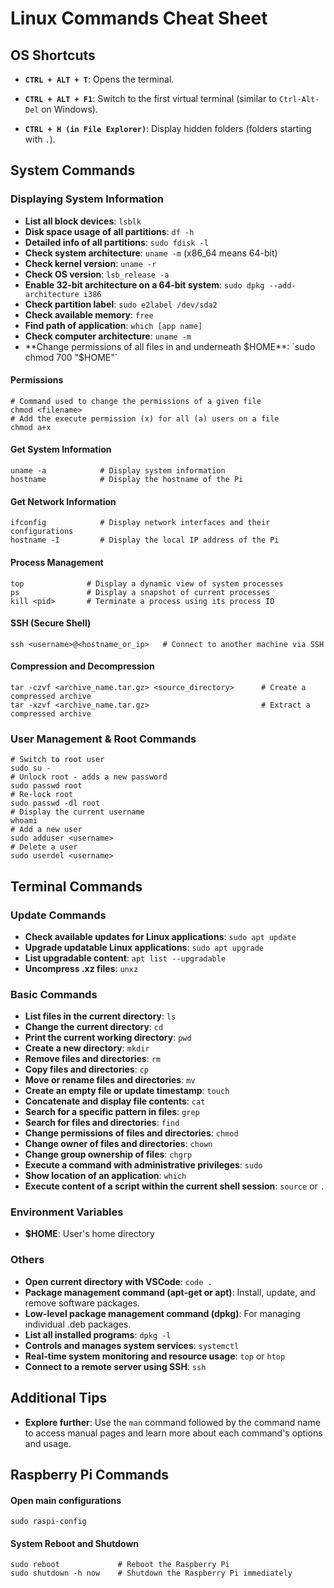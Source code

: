 # Linux Commands Cheat Sheet

## OS Shortcuts
- **`CTRL + ALT + T`**: Opens the terminal.

- **`CTRL + ALT + F1`**: Switch to the first virtual terminal (similar to `Ctrl-Alt-Del` on Windows).

- **`CTRL + H (in File Explorer)`**: Display hidden folders (folders starting with `.`).

## System Commands

### Displaying System Information
- **List all block devices**: `lsblk`
- **Disk space usage of all partitions**: `df -h`
- **Detailed info of all partitions**: `sudo fdisk -l`
- **Check system architecture**: `uname -m` (x86_64 means 64-bit)
- **Check kernel version**: `uname -r`
- **Check OS version**: `lsb_release -a`
- **Enable 32-bit architecture on a 64-bit system**: `sudo dpkg --add-architecture i386`
- **Check partition label**: `sudo e2label /dev/sda2`
- **Check available memory**: `free`
- **Find path of application**: `which [app name]`
- **Check computer architecture**: `uname -m`
- **Change permissions of all files in and underneath $HOME**: `sudo chmod 700 "$HOME"`

#### Permissions
```shell
# Command used to change the permissions of a given file
chmod <filename>
# Add the execute permission (x) for all (a) users on a file
chmod a+x
```

#### Get System Information
```shell
uname -a            # Display system information
hostname            # Display the hostname of the Pi
```

#### Get Network Information
```shell
ifconfig            # Display network interfaces and their configurations
hostname -I         # Display the local IP address of the Pi
```
#### Process Management
```shell
top              # Display a dynamic view of system processes
ps               # Display a snapshot of current processes
kill <pid>       # Terminate a process using its process ID
```

#### SSH (Secure Shell)
```shell
ssh <username>@<hostname_or_ip>   # Connect to another machine via SSH
```

#### Compression and Decompression
```shell
tar -czvf <archive_name.tar.gz> <source_directory>      # Create a compressed archive
tar -xzvf <archive_name.tar.gz>                         # Extract a compressed archive
```

### User Management & Root Commands
```shell
# Switch to root user
sudo su -
# Unlock root - adds a new password
sudo passwd root
# Re-lock root
sudo passwd -dl root
# Display the current username
whoami        
# Add a new user             
sudo adduser <username>     
# Delete a user
sudo userdel <username>     
```
## Terminal Commands

### Update Commands
- **Check available updates for Linux applications**: `sudo apt update`
- **Upgrade updatable Linux applications**: `sudo apt upgrade`
- **List upgradable content**: `apt list --upgradable`
- **Uncompress .xz files**: `unxz`

### Basic Commands
- **List files in the current directory**: `ls`
- **Change the current directory**: `cd`
- **Print the current working directory**: `pwd`
- **Create a new directory**: `mkdir`
- **Remove files and directories**: `rm`
- **Copy files and directories**: `cp`
- **Move or rename files and directories**: `mv`
- **Create an empty file or update timestamp**: `touch`
- **Concatenate and display file contents**: `cat`
- **Search for a specific pattern in files**: `grep`
- **Search for files and directories**: `find`
- **Change permissions of files and directories**: `chmod`
- **Change owner of files and directories**: `chown`
- **Change group ownership of files**: `chgrp`
- **Execute a command with administrative privileges**: `sudo`
- **Show location of an application**: `which`
- **Execute content of a script within the current shell session**: `source` or `.`

### Environment Variables
- **$HOME**: User's home directory

### Others
- **Open current directory with VSCode**: `code .`
- **Package management command (apt-get or apt)**: Install, update, and remove software packages.
- **Low-level package management command (dpkg)**: For managing individual .deb packages.
- **List all installed programs**: `dpkg -l`
- **Controls and manages system services**: `systemctl`
- **Real-time system monitoring and resource usage**: `top` or `htop`
- **Connect to a remote server using SSH**: `ssh`

## Additional Tips
- **Explore further**: Use the `man` command followed by the command name to access manual pages and learn more about each command's options and usage.

## Raspberry Pi Commands

#### Open main configurations
```shell
sudo raspi-config
```
#### System Reboot and Shutdown
```shell
sudo reboot             # Reboot the Raspberry Pi
sudo shutdown -h now    # Shutdown the Raspberry Pi immediately
```

